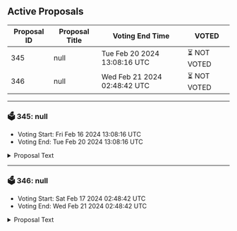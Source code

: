 ## Active Proposals

| Proposal ID | Proposal Title | Voting End Time | VOTED |
|-------------|----------------|-----------------|-------|
| 345 | null | Tue Feb 20 2024 13:08:16 UTC | ⏳ NOT VOTED |
| 346 | null | Wed Feb 21 2024 02:48:42 UTC | ⏳ NOT VOTED |

---

### 🗳 345: null
- Voting Start: Fri Feb 16 2024 13:08:16 UTC
- Voting End: Tue Feb 20 2024 13:08:16 UTC

<details>
<summary>Proposal Text</summary>
 
null
</details>

---

### 🗳 346: null
- Voting Start: Sat Feb 17 2024 02:48:42 UTC
- Voting End: Wed Feb 21 2024 02:48:42 UTC

<details>
<summary>Proposal Text</summary>
 
null
</details>
